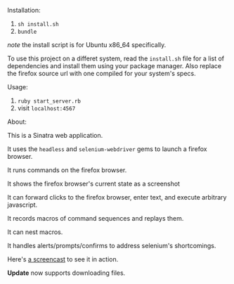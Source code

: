 Installation:

 1. `sh install.sh`
 2. `bundle`

  _note_ the install script is for Ubuntu x86_64 specifically.
  
  To use this project on a differet system, read the `install.sh` file for a list of dependencies and install them using
  your package manager. Also replace the firefox source url with one compiled for your system's specs.

Usage:

 1. `ruby start_server.rb`
 2. visit `localhost:4567`

About:

  This is a Sinatra web application.
  
  It uses the `headless` and `selenium-webdriver` gems to launch a firefox browser.
  
  It runs commands on the firefox browser.
  
  It shows the firefox browser's current state as a screenshot
  
  It can forward clicks to the firefox browser, enter text, and execute arbitrary javascript.
  
  It records macros of command sequences and replays them.
  
  It can nest macros.
  
  It handles alerts/prompts/confirms to address selenium's shortcomings.
  
Here's [a screencast](https://www.youtube.com/watch?v=9h89fxNTt7s) to see it in action.

**Update** now supports downloading files.
